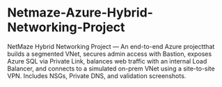 # Netmaze-Azure-Hybrid-Networking-Project
NetMaze Hybrid Networking Project — An end-to-end Azure projectthat builds a segmented VNet, secures admin access with Bastion, exposes Azure SQL via Private Link, balances web traffic with an internal Load Balancer, and connects to a simulated on-prem VNet using a site-to-site VPN. Includes NSGs, Private DNS, and validation screenshots.
